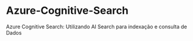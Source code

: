 # Azure-Cognitive-Search
 Azure Cognitive Search: Utilizando AI Search para indexação e consulta de Dados
